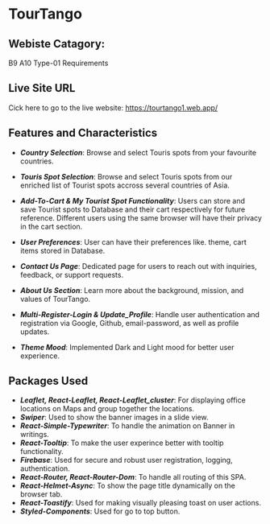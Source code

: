 <h1>TourTango</h1>

<h2>Webiste Catagory:</h2>
<p>B9 A10 Type-01 Requirements</p>

<h2>Live Site URL</h2>
<p>Cick here to go to the live website: <a href="https://tourtango1.web.app/">https://tourtango1.web.app/</a></p>

<h2>Features and Characteristics</h2>

- **_Country Selection_**: Browse and select Touris spots from your favourite countries.
- **_Touris Spot Selection_**: Browse and select Touris spots from our enriched list of Tourist spots accross several countries of Asia.
- **_Add-To-Cart & My Tourist Spot Functionality_**: Users can store and save Tourist spots to Database and their cart respectively for future reference. Different users using the same browser will have their privacy in the cart section.

- **_User Preferences_**: User can have their preferences like. theme, cart items stored in Database.

- **_Contact Us Page_**: Dedicated page for users to reach out with inquiries, feedback, or support requests.

- **_About Us Section_**: Learn more about the background, mission, and values of TourTango.

- **_Multi-Register-Login & Update_Profile_**: Handle user authentication and registration via Google, Github, email-password, as well as profile updates.

- **_Theme Mood_**: Implemented Dark and Light mood for better user experience.

<h2>Packages Used</h2>

- **_Leaflet, React-Leaflet, React-Leaflet_cluster_**: For displaying office locations on Maps and group together the locations.
- **_Swiper_**: Used to show the banner images in a slide view.
- **_React-Simple-Typewriter_**: To handle the animation on Banner in writings.
- **_React-Tooltip_**: To make the user experince better with tooltip functionality.
- **_Firebase_**: Used for secure and robust user registration, logging, authentication.
- **_React-Router, React-Router-Dom_**: To handle all routing of this SPA.
- **_React-Helmet-Async_**: To show the page title dynamically on the browser tab.
- **_React-Toastify_**: Used for making visually pleasing toast on user actions.
- **_Styled-Components_**: Used for go to top button.
